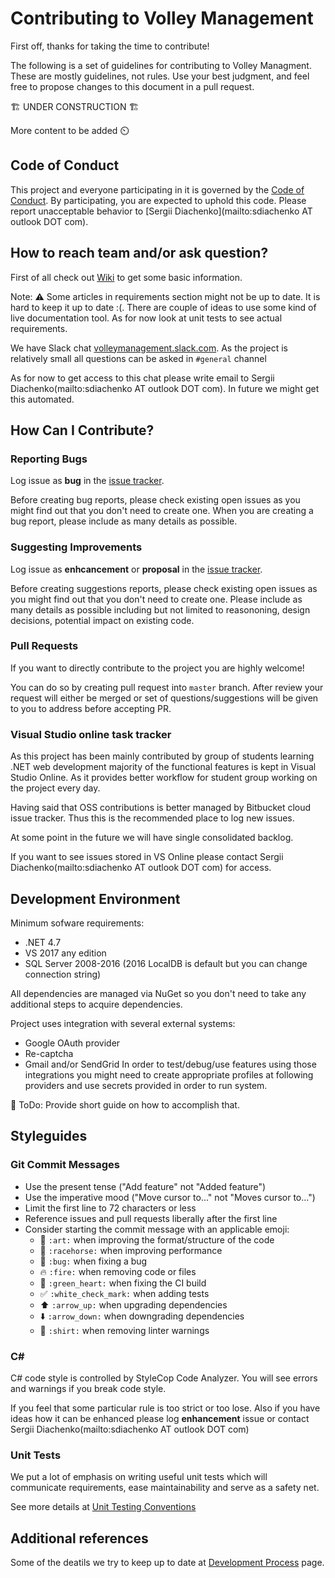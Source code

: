 # Contributing to Volley Management

First off, thanks for taking the time to contribute!

The following is a set of guidelines for contributing to Volley Managment. These are mostly guidelines, not rules. Use your best judgment, and feel free to propose changes to this document in a pull request.

🏗 UNDER CONSTRUCTION 🏗

More content to be added :timer_clock:

## Code of Conduct ##

This project and everyone participating in it is governed by the [Code of Conduct](/CODE_OF_CONDUCT.md). By participating, you are expected to uphold this code. Please report unacceptable behavior to [Sergii Diachenko](mailto:sdiachenko AT outlook DOT com).

## How to reach team and/or ask question? ##

First of all check out [Wiki](https://bitbucket.org/VolleyManagement/volleymanagement/wiki/Home) to get some basic information.

Note: :warning: Some articles in requirements section might not be up to date. It is hard to keep it up to date :(. There are couple of ideas to use some kind of live documentation tool. As for now look at unit tests to see actual requirements.

We have Slack chat [volleymanagement.slack.com](https://volleymanagement.slack.com/). As the project is relatively small all questions can be asked in `#general` channel

As for now to get access to this chat please write email to Sergii Diachenko(mailto:sdiachenko AT outlook DOT com). In future we might get this automated.

## How Can I Contribute? ##
### Reporting Bugs ###
Log issue as __bug__ in the [issue tracker](https://github.com/VolleyManagement/volley-management/issues).

Before creating bug reports, please check existing open issues as you might find out that you don't need to create one. When you are creating a bug report, please include as many details as possible.
### Suggesting Improvements ###
Log issue as __enhcancement__ or __proposal__ in the [issue tracker](https://github.com/VolleyManagement/volley-management/issues).

Before creating suggestions reports, please check existing open issues as you might find out that you don't need to create one. Please include as many details as possible including but not limited to reasononing, design decisions, potential impact on existing code.
### Pull Requests ###
If you want to directly contribute to the project you are highly welcome!

You can do so by creating pull request into `master` branch. After review your request will either be merged or set of questions/suggestions will be given to you to address before accepting PR.
### Visual Studio online task tracker ###
As this project has been mainly contributed by group of students learning .NET web development majority of the functional features is kept in Visual Studio Online. As it provides better workflow for student group working on the project every day.

Having said that OSS contributions is better managed by Bitbucket cloud issue tracker. Thus this is the recommended place to log new issues.

At some point in the future we will have single consolidated backlog.

If you want to see issues stored in VS Online please contact Sergii Diachenko(mailto:sdiachenko AT outlook DOT com) for access.

## Development Environment ##
Minimum sofware requirements:
* .NET 4.7
* VS 2017 any edition
* SQL Server 2008-2016 (2016 LocalDB is default but you can change connection string)

All dependencies are managed via NuGet so you don't need to take any additional steps to acquire dependencies.

Project uses integration with several external systems:
* Google OAuth provider
* Re-captcha
* Gmail and/or SendGrid
In order to test/debug/use features using those integrations you might need to create appropriate profiles at following providers and use secrets provided in order to run system.

🚧 ToDo: Provide short guide on how to accomplish that.

## Styleguides
### Git Commit Messages

* Use the present tense ("Add feature" not "Added feature")
* Use the imperative mood ("Move cursor to..." not "Moves cursor to...")
* Limit the first line to 72 characters or less
* Reference issues and pull requests liberally after the first line
* Consider starting the commit message with an applicable emoji:
    * :art: `:art:` when improving the format/structure of the code
    * :racehorse: `:racehorse:` when improving performance
    * :bug: `:bug:` when fixing a bug
    * :fire: `:fire:` when removing code or files
    * :green_heart: `:green_heart:` when fixing the CI build
    * :white_check_mark: `:white_check_mark:` when adding tests
    * :arrow_up: `:arrow_up:` when upgrading dependencies
    * :arrow_down: `:arrow_down:` when downgrading dependencies
    * :shirt: `:shirt:` when removing linter warnings
### C#
C# code style is controlled by StyleCop Code Analyzer. You will see errors and warnings if you break code style.

If you feel that some particular rule is too strict or too lose. Also if you have ideas how it can be enhanced please log __enhancement__ issue or contact Sergii Diachenko(mailto:sdiachenko AT outlook DOT com)
### Unit Tests
We put a lot of emphasis on writing useful unit tests which will communicate requirements, ease maintainability and serve as a safety net.

See more details at [Unit Testing Conventions](https://bitbucket.org/VolleyManagement/volleymanagement/wiki/UnitTestingConventions)

## Additional references ##
Some of the deatils we try to keep up to date at [Development Process](https://bitbucket.org/VolleyManagement/volleymanagement/wiki/DevelopmentProcess) page.